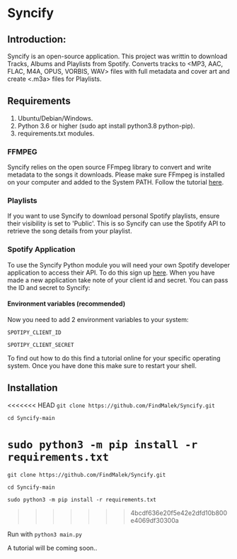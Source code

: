 # Syncify

## Introduction:
Syncify is an open-source application.
This project was writtin to download Tracks, Albums and Playlists from Spotify. Converts tracks to <MP3, AAC, FLAC, M4A, OPUS, VORBIS, WAV> files with full metadata and cover art and create <.m3a> files for Playlists.

## Requirements
1.  Ubuntu/Debian/Windows.
2.  Python 3.6 or higher (sudo apt install python3.8 python-pip).
2.  requirements.txt modules.

### FFMPEG
Syncify relies on the open source FFmpeg library to convert and write metadata to the songs it downloads. Please make sure FFmpeg is installed on your computer and added to the System PATH. Follow the tutorial [here](https://www.youtube.com/watch?v=r1AtmY-RMyQ).

### Playlists
If you want to use Syncify to download personal Spotify playlists, ensure their visibility is set to 'Public'. This is so Syncify can use the Spotify API to retrieve the song details from your playlist.

### Spotify Application
To use the Syncify Python module you will need your own Spotify developer application to access their API. To do this sign up [here](https://developer.spotify.com/). When you have made a new application take note of your client id and secret. You can pass the ID and secret to Syncify:

#### Environment variables (recommended)
Now you need to add 2 environment variables to your system:

```SPOTIPY_CLIENT_ID```

```SPOTIPY_CLIENT_SECRET```

To find out how to do this find a tutorial online for your specific operating system. Once you have done this make sure to restart your shell.

## Installation
<<<<<<< HEAD
`git clone https://github.com/FindMalek/Syncify.git`

`cd Syncify-main`

`sudo python3 -m pip install -r requirements.txt`
=======
```git clone https://github.com/FindMalek/Syncify.git```

```cd Syncify-main```

```sudo python3 -m pip install -r requirements.txt```
>>>>>>> 4bcdf636e20f5e42e2dfd10b800e4069df30300a

Run with `python3 main.py`

A tutorial will be coming soon..

